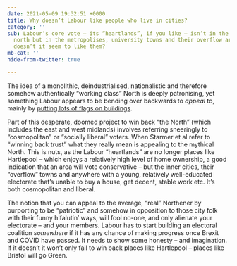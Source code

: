 ```yaml
---
date: 2021-05-09 19:32:51 +0000
title: Why doesn’t Labour like people who live in cities?
category: ''
sub: Labour’s core vote – its “heartlands”, if you like – isn’t in the deindustrialised
  north but in the metropolises, university towns and their overflow areas. So why
  doesn’t it seem to like them?
mb-cat: ''
hide-from-twitter: true

---
```

The idea of a monolithic, deindustrialised, nationalistic and therefore somehow authentically “working class” North is deeply patronising, yet something Labour appears to be bending over backwards to _appeal_ to, mainly by [putting lots of flags on buildings](https://www.theguardian.com/politics/2021/may/07/obsessed-with-the-flag-labour-recriminations-begin-in-hartlepool).

Part of this desperate, doomed project to win back “the North” (which includes the east and west midlands) involves referring sneeringly to “cosmopolitan” or “socially liberal” voters. When Starmer et al refer to “winning back trust” what they really mean is appealing to the mythical North. This is nuts, as the Labour “heartlands” are no longer places like Hartlepool – which enjoys a relatively high level of home ownership, a good indication that an area will vote conservative – but the inner cities, their “overflow” towns and anywhere with a young, relatively well-educated electorate that’s unable to buy a house, get decent, stable work etc. It’s both cosmopolitan and liberal.

The notion that you can appeal to the average, “real” Northener by purporting to be “patriotic” and somehow in opposition to those city folk with their funny hifalutin’ ways, will fool no-one, and only alienate your electorate – and your members. Labour has to start building an electoral coalition _somewhere_ if it has any chance of making progress once Brexit and COVID have passed. It needs to show some honesty – and imagination. If it doesn’t it won’t only fail to win back places like Hartlepool – places like Bristol will go Green.
